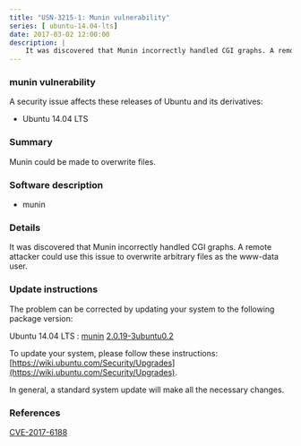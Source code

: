 ```yaml
---
title: "USN-3215-1: Munin vulnerability"
series: [ ubuntu-14.04-lts]
date: 2017-03-02 12:00:00
description: |
    It was discovered that Munin incorrectly handled CGI graphs. A remote attacker could use this issue to overwrite arbitrary files as the www-data user. 
--- 
```

 
 


### munin vulnerability

A security issue affects these releases of Ubuntu and its derivatives:

* Ubuntu 14.04 LTS

### Summary

Munin could be made to overwrite files. 

### Software description

* munin 

### Details

It was discovered that Munin incorrectly handled CGI graphs. A remote attacker could use this issue to overwrite arbitrary files as the www-data user. 

### Update instructions

The problem can be corrected by updating your system to the following package version:

Ubuntu 14.04 LTS
 : [munin](https://launchpad.net/ubuntu/+source/munin) <span> [2.0.19-3ubuntu0.2](https://launchpad.net/ubuntu/+source/munin/2.0.19-3ubuntu0.2) </span> 

To update your system, please follow these instructions: [https://wiki.ubuntu.com/Security/Upgrades](https://wiki.ubuntu.com/Security/Upgrades).

In general, a standard system update will make all the necessary changes. 

### References

 
 [CVE-2017-6188](http://people.ubuntu.com/~ubuntu-security/cve/CVE-2017-6188)
 

